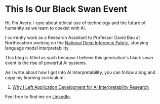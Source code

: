 # This Is Our Black Swan Event

Hi, I'm Avery. I care about ethical use of technology and the future of humanity as we learn to coexist with AI.

I currently work as a Research Assistant to Professor David Bau at Northeastern working on the [National Deep Inference Fabric](https://ndif.us), studying language model interpretability.

This blog is titled as such because I believe this generation's black swan event is the rise of powerful AI systems.

As I write about how I got into AI Interpretability, you can follow along and copy my learning curriculum:

1. [Why I Left Application Development for AI Interpretability Research](/2025/09/18/Why-I-Left-Application-Development-for-AI-Interpretability-Research.html)

Feel free to find me on [LinkedIn](https://linkedin.com/in/averyyen/).
